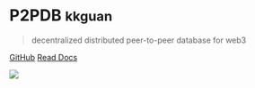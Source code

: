 <!-- _coverpage.md -->

<!-- ![logo](_media/icon.svg) -->

# P2PDB <small>kkguan</small>

> decentralized distributed peer-to-peer database for web3



[GitHub](https://github.com/Rock-liyi/p2pdb)
[Read Docs](/en/README)

<!-- 背景图片 -->

![](background.jpeg)
